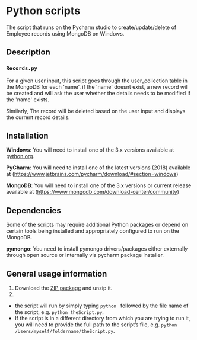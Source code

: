 # Python scripts

The script that runs on the Pycharm studio to create/update/delete of Employee records using MongoDB on Windows.


## Description

### `Records.py`
For a given user input, this script goes through the user_collection table in the MongoDB for each 'name'. if the 'name' doesnt exist, a new record will be created and will ask the user whether the details needs to be modified if the 'name' exists. 

Similarly, The record will be deleted based on the user input and displays the current record details. 

## Installation

**Windows**: You will need to install one of the 3.x versions available at [python.org](http://www.python.org/getit/).

**PyCharm**: You will need to install one of the latest versions (2018) available at (https://www.jetbrains.com/pycharm/download/#section=windows)

**MongoDB**: You will need to install one of the 3.x versions or current release available at (https://www.mongodb.com/download-center/community)


## Dependencies

Some of the scripts may require additional Python packages or depend on certain tools being installed and appropriately configured to run on the MongoDB. 

**pymongo**: You need to install pymongo drivers/packages either externally through open source or internally via pycharm package installer. 


## General usage information

1. Download the [ZIP package](https://github.com/vageesh7/MyPy.git) and unzip it.
2. 
 * the script will run by simply typing `python ` followed by the file name of the script, e.g. `python theScript.py`.
 * If the script is in a different directory from which you are trying to run it, you will need to provide the full path to the script’s file, e.g. `python /Users/myself/foldername/theScript.py`.
